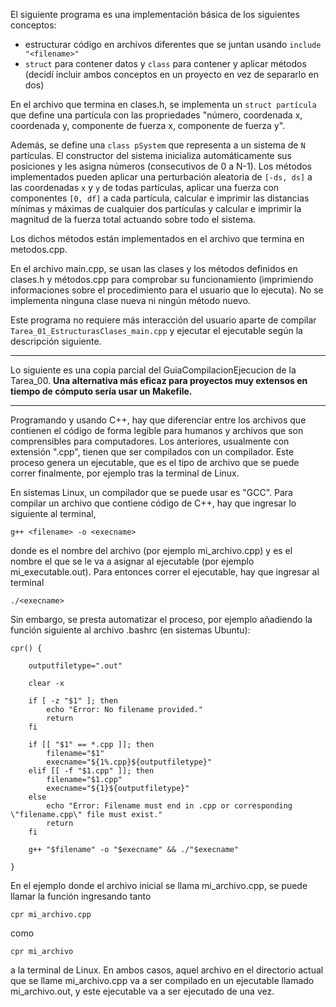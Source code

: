 El siguiente programa es una implementación básica de los siguientes conceptos:
- estructurar código en archivos diferentes que se juntan usando `include "<filename>"`
- `struct` para contener datos y `class` para contener y aplicar métodos (decidí incluir ambos conceptos en un proyecto en vez de separarlo en dos)

En el archivo que termina en clases.h, se implementa un `struct partícula` que define una partícula con las propriedades "número, coordenada x, coordenada y, componente de fuerza x, componente de fuerza y".

Además, se define una `class pSystem` que representa a un sistema de `N` partículas. El constructor del sistema inicializa automáticamente sus posiciones y les asigna números (consecutivos de 0 a N-1). Los métodos implementados pueden aplicar una perturbación aleatoria de `[-ds, ds]` a las coordenadas `x` y `y` de todas partículas, aplicar una fuerza con componentes `[0, df]` a cada partícula, calcular e imprimir las distancias mínimas y máximas de cualquier dos partículas y calcular e imprimir la magnitud de la fuerza total actuando sobre todo el sistema.

Los dichos métodos están implementados en el archivo que termina en metodos.cpp.

En el archivo main.cpp, se usan las clases y los métodos definidos en clases.h y métodos.cpp para comprobar su funcionamiento (imprimiendo informaciones sobre el procedimiento para el usuario que lo ejecuta). No se implementa ninguna clase nueva ni ningún método nuevo.

Este programa no requiere más interacción del usuario aparte de compilar `Tarea_01_EstructurasClases_main.cpp` y ejecutar el ejecutable según la descripción siguiente.

---

Lo siguiente es una copia parcial del GuiaCompilacionEjecucion de la Tarea_00. **Una alternativa más eficaz para proyectos muy extensos en tiempo de cómputo sería usar un Makefile.**

---

Programando y usando C++, hay que diferenciar entre los archivos que contienen el código de forma legible para humanos y archivos que son comprensibles para computadores.
Los anteriores, usualmente con extensión ".cpp", tienen que ser compilados con un compilador. Este proceso genera un ejecutable, que es el tipo de archivo que se puede correr finalmente, por ejemplo tras la terminal de Linux.

En sistemas Linux, un compilador que se puede usar es "GCC". Para compilar un archivo que contiene código de C++, hay que ingresar lo siguiente al terminal,

    g++ <filename> -o <execname>

donde <filename> es el nombre del archivo (por ejemplo mi_archivo.cpp) y <execname> es el nombre el que se le va a asignar al ejecutable (por ejemplo mi_executable.out).
Para entonces correr el ejecutable, hay que ingresar al terminal

    ./<execname>

Sin embargo, se presta automatizar el proceso, por ejemplo añadiendo la función siguiente al archivo .bashrc (en sistemas Ubuntu):

    cpr() {

        outputfiletype=".out"

        clear -x

        if [ -z "$1" ]; then
            echo "Error: No filename provided."
            return
        fi

        if [[ "$1" == *.cpp ]]; then
            filename="$1"
            execname="${1%.cpp}${outputfiletype}"
        elif [[ -f "$1.cpp" ]]; then
            filename="$1.cpp"
            execname="${1}${outputfiletype}"
        else
            echo "Error: Filename must end in .cpp or corresponding \"filename.cpp\" file must exist."
            return
        fi

        g++ "$filename" -o "$execname" && ./"$execname"

    }

En el ejemplo donde el archivo inicial se llama mi_archivo.cpp, se puede llamar la función ingresando tanto

    cpr mi_archivo.cpp

como

    cpr mi_archivo

a la terminal de Linux. En ambos casos, aquel archivo en el directorio actual que se llame mi_archivo.cpp va a ser compilado en un ejecutable llamado mi_archivo.out, y este ejecutable va a ser ejecutado de una vez.